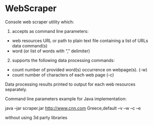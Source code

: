 WebScraper
===========
Console web scraper utility which:

1) accepts as command line parameters:

- web resources URL or path to plain text file containing a list of URLs
data command(s)
- word (or list of words with “,” delimiter)

2) supports the following data processing commands:

- count number of provided word(s) occurrence on webpage(s). (-w)
- count number of characters of each web page (-c)

Data processing results printed to output for each web resources separately.

Command line parameters example for Java implementation:

java –jar scraper.jar http://www.cnn.com Greece,default –v –w –c –e

without using 3d party libraries
